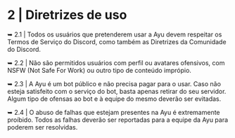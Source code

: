 # 2 | Diretrizes de uso

➥ 2.1 | Todos os usuários que pretenderem usar a Ayu devem respeitar os Termos de Serviço do Discord, como também as Diretrizes da Comunidade do Discord.

➥ 2.2 | Não são permitidos usuários com perfil ou avatares ofensivos, com NSFW (Not Safe For Work) ou outro tipo de conteúdo imprópio.

➥ 2.3 | A Ayu é um bot público e não precisa pagar para o usar. Caso não esteja satisfeito com o serviço do bot, basta apenas retirar do seu servidor. Algum tipo de ofensas ao bot e à equipe do mesmo deverão ser evitadas.

➥ 2.4 | O abuso de falhas que estejam presentes na Ayu é extremamente proíbido. Todos as falhas deverão ser reportadas para a equipe da Ayu para poderem ser resolvidas.
